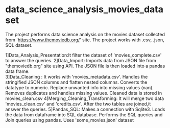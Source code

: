 # data_science_analysis_movies_dataset
The project performs data science analysis on the movies dataset collected from 'https://www.themoviedb.org/' site. The project works with .csv, .json, SQL dataset.

1]Data_Analysis_Presentation:It filter the dataset of 'movies_complete.csv' to answer the queries. 
2]Data_Import: Imports data from JSON file from "themoviedb.org" site using API. The JSON file is then loaded into a pandas data frame.  
3]Data_Cleaning : It works with 'movies_metadata.csv'. Handles the stringified JSON columns and flatten nested columns. Converts the datatype to numeric. Replace unwanted info into missing values (nan). Removes duplicates and handles missing values. Cleaned data is stored in movies_clean.csv
4]Merging_Cleaning_Transforming: It will merge two data 'movies_clean.csv' and 'credits.csv'. After the two tables are joined,it answer the queries.
5]Pandas_SQL: Makes a connection with Sqlite3. Loads the data from dataframe into SQL database. Performs the SQL queries and Join queries using pandas. Uses 'some_movies.json' dataset
